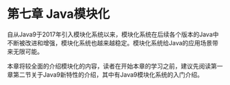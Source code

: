 # 第七章 Java模块化

自从Java9于2017年引入模块化系统以来，模块化系统在后续各个版本的Java中不断被改进和增强，模块化系统也越来越稳定。模块化系统给Java的应用场景带来无限可能。

本章将较全面的介绍模块化的内容，读者在开始本章的学习之前，建议先阅读第一章第二节关于Java9新特性的介绍，其中有Java9模块化系统的入门介绍。